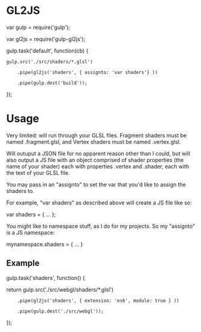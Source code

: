 GL2JS
=====

var gulp = require('gulp');


var gl2js = require('gulp-gl2js');



gulp.task('default', function(cb) {

    gulp.src('./src/shaders/*.glsl')
    
        .pipe(gl2js('shaders', { assignto: 'var shaders'} ))
        
        .pipe(gulp.dest('build'));
        
});


Usage
=======

Very limited: will run through your GLSL files. Fragment shaders must be named <myshader>.fragment.glsl, and Vertex shaders must be named <myshader>.vertex.glsl.

Will outuput a JSON file for no apparent reason other than I could, but will also output a JS file with an object comprised of shader properties (the name of your shader) each with properties .vertex and .shader, each with the text of your GLSL file.


You may pass in an "assignto" to set the var that you'd like to assign the shaders to.


For example, "var shaders" as described above will create a JS file like so:


var shaders = { ... };


You might like to namespace stuff, as I do for my projects. So my "assignto" is a JS namespace:


mynamespace.shaders = { ... }

Example
-------


gulp.task('shaders', function() {

   return gulp.src('./src/webgl/shaders/*.glsl')
   
        .pipe(gl2js('shaders', { extension: 'es6', module: true } ))
        
        .pipe(gulp.dest('./src/webgl'));
        
});
